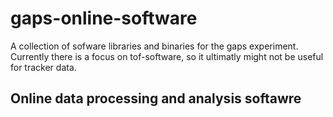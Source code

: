 # gaps-online-software

A collection of sofware libraries and binaries for the gaps experiment. Currently there is a focus 
on tof-software, so it ultimatly might not be useful for tracker data.



## Online data processing and analysis softawre

